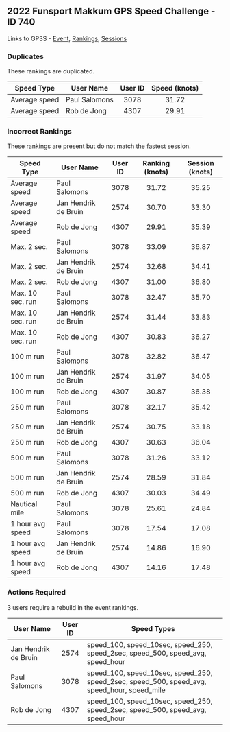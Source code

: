 ## 2022 Funsport Makkum GPS Speed Challenge - ID 740

Links to GP3S - [Event](https://www.gps-speedsurfing.com/default.aspx?mnu=event&val=740), [Rankings](https://www.gps-speedsurfing.com/default.aspx?mnu=eventranking&val=740), [Sessions](https://www.gps-speedsurfing.com/default.aspx?mnu=eventsessions&val=740)

### Duplicates

These rankings are duplicated.

| Speed Type | User Name | User ID | Speed (knots) |
| ---------- | --------- | :-----: | :-----------: |
| Average speed | Paul Salomons | 3078 | 31.72 |
| Average speed | Rob de Jong | 4307 | 29.91 |

### Incorrect Rankings

These rankings are present but do not match the fastest session.

| Speed Type | User Name | User ID | Ranking (knots) | Session (knots) |
| ---------- | --------- | :-----: | :-------------: | :-------------: |
| Average speed | Paul Salomons | 3078 | 31.72 | 35.25 |
| Average speed | Jan Hendrik de Bruin | 2574 | 30.70 | 33.30 |
| Average speed | Rob de Jong | 4307 | 29.91 | 35.39 |
| Max. 2 sec. | Paul Salomons | 3078 | 33.09 | 36.87 |
| Max. 2 sec. | Jan Hendrik de Bruin | 2574 | 32.68 | 34.41 |
| Max. 2 sec. | Rob de Jong | 4307 | 31.00 | 36.80 |
| Max. 10 sec. run | Paul Salomons | 3078 | 32.47 | 35.70 |
| Max. 10 sec. run | Jan Hendrik de Bruin | 2574 | 31.44 | 33.83 |
| Max. 10 sec. run | Rob de Jong | 4307 | 30.83 | 36.27 |
| 100 m run | Paul Salomons | 3078 | 32.82 | 36.47 |
| 100 m run | Jan Hendrik de Bruin | 2574 | 31.97 | 34.05 |
| 100 m run | Rob de Jong | 4307 | 30.87 | 36.38 |
| 250 m run | Paul Salomons | 3078 | 32.17 | 35.42 |
| 250 m run | Jan Hendrik de Bruin | 2574 | 30.75 | 33.18 |
| 250 m run | Rob de Jong | 4307 | 30.63 | 36.04 |
| 500 m run | Paul Salomons | 3078 | 31.26 | 33.12 |
| 500 m run | Jan Hendrik de Bruin | 2574 | 28.59 | 31.84 |
| 500 m run | Rob de Jong | 4307 | 30.03 | 34.49 |
| Nautical mile | Paul Salomons | 3078 | 25.61 | 24.84 |
| 1 hour avg speed | Paul Salomons | 3078 | 17.54 | 17.08 |
| 1 hour avg speed | Jan Hendrik de Bruin | 2574 | 14.86 | 16.90 |
| 1 hour avg speed | Rob de Jong | 4307 | 14.16 | 17.48 |

### Actions Required

3 users require a rebuild in the event rankings.

| User Name | User ID | Speed Types |
| --------- | :-----: | ----------- |
| Jan Hendrik de Bruin | 2574 | speed_100, speed_10sec, speed_250, speed_2sec, speed_500, speed_avg, speed_hour |
| Paul Salomons | 3078 | speed_100, speed_10sec, speed_250, speed_2sec, speed_500, speed_avg, speed_hour, speed_mile |
| Rob de Jong | 4307 | speed_100, speed_10sec, speed_250, speed_2sec, speed_500, speed_avg, speed_hour |
